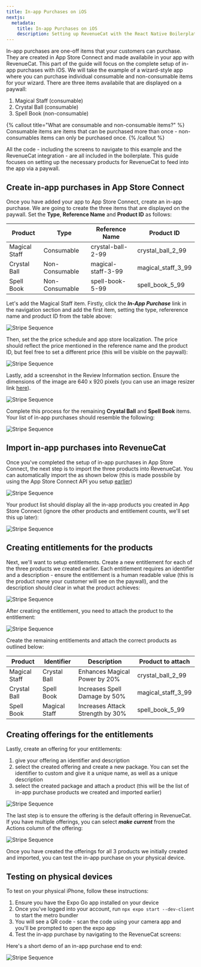 ```yaml
---
title: In-app Purchases on iOS
nextjs:
  metadata:
    title: In-app Purchases on iOS
    description: Setting up RevenueCat with the React Native Boilerplate
---
```


In-app purchases are one-off items that your customers can purchase. They are created in App Store Connect and made availabile in your app with RevenueCat. This part of the guide will focus on the complete setup of in-app purchases with iOS. We will take the example of a wizard-style app where you can purchase individual consumable and non-consumable items for your wizard. There are three items availabile that are displayed on a paywall:

1. Magical Staff (consumable)
2. Crystal Ball (consumable)
3. Spell Book (non-consumable)

{% callout title="What are consumable and non-consumable items?" %}
Consumable items are items that can be purchased more than once - non-consumables items can only be purchased once.
{% /callout %}

All the code - including the screens to navigate to this example and the RevenueCat integration - are all included in the boilerplate. This guide focuses on setting up the necessary products for RevenueCat to feed into the app via a paywall.

## Create in-app purchases in App Store Connect

Once you have added your app to App Store Connect, create an in-app purchase. We are going to create the three items that are displayed on the paywall. Set the **Type**, **Reference Name** and **Product ID** as follows:

| Product       | Type           | Reference Name     | Product ID         |
| ------------- | -------------- | ------------------ | ------------------ |
| Magical Staff | Consumable     | crystal-ball-2-99  | crystal_ball_2_99  |
| Crystal Ball  | Non-Consumable | magical-staff-3-99 | magical_staff_3_99 |
| Spell Book    | Non-Consumable | spell-book-5-99    | spell_book_5_99    |

Let's add the Magical Staff item. Firstly, click the **_In-App Purchase_** link in the navigation section and add the first item, setting the
type, refererence name and product ID from the table above:

![Stripe Sequence](/images/in-app-purchase-1.gif)

Then, set the the price schedule and app store localization. The price should reflect the price mentioned in the reference name and the product ID, but
feel free to set a different price (this will be visible on the paywall):

![Stripe Sequence](/images/in-app-purchases-2.gif)

Lastly, add a screenshot in the Review Information section. Ensure the dimensions of the image are 640 x 920 pixels (you can use
an image resizer link [here](https://imageresizer.com/)).

![Stripe Sequence](/images/review-info.png)

Complete this process for the remaining **Crystal Ball** and **Spell Book** items. Your list of in-app purchases should resemble the following:

![Stripe Sequence](/images/drafts.png)

## Import in-app purchases into RevenueCat

Once you've completed the setup of in-app purchases in App Store Connect, the next step is to import the three products into RevenueCat. You can automatically
import the as shown below (this is made possbile by using the App Store Connect API you setup [earlier](/inapp-purchases/RevenueCat-setup))

![Stripe Sequence](/images/revenue-cat-iap-setup-1.gif)

Your product list should display all the in-app products you created in App Store Connect (ignore the other products and entitlement counts, we'll
set this up later):

![Stripe Sequence](/images/revenue-cat-products.png)

## Creating entitlements for the products

Next, we'll want to setup entitlements. Create a new entitlement for each of the three products we created earlier. Each entitlement requires
an identifier and a description - ensure the entitlement is a human readable value (this is the product name your customer will see on the paywall), and
the description should clear in what the product achieves:

![Stripe Sequence](/images/revenue-cat-add-entitlement.png)

After creating the entitlement, you need to attach the product to the entitlement:

![Stripe Sequence](/images/revenue-cat-attach-product.png)

Create the remaining entitlements and attach the correct products as outlined below:

| Product       | Identifier    | Description                      | Product to attach  |
| ------------- | ------------- | -------------------------------- | ------------------ |
| Magical Staff | Crystal Ball  | Enhances Magical Power by 20%    | crystal_ball_2_99  |
| Crystal Ball  | Spell Book    | Increases Spell Damage by 50%    | magical_staff_3_99 |
| Spell Book    | Magical Staff | Increases Attack Strength by 30% | spell_book_5_99    |

## Creating offerings for the entitlements

Lastly, create an offering for your entitlements:

1. give your offering an identifier and description
2. select the created offering and create a new package. You can set the identifier to custom and give it a unique name, as well as a
   unique description
3. select the created package and attach a product (this will be the list of in-app purchase products we created and imported earlier)

![Stripe Sequence](/images/revenue-cat-offering.gif)

The last step is to ensure the offering is the default offering in RevenueCat. If you have multiple offerings, you can select **_make current_**
from the Actions column of the offering:

![Stripe Sequence](/images/default-offering.png)

Once you have created the offerings for all 3 products we initially created and imported, you can test the in-app purchase on your
physical device.

## Testing on physical devices

To test on your physical iPhone, follow these instructions:

1. Ensure you have the Expo Go app installed on your device
2. Once you've logged into your account, run `npx expo start --dev-client` to start the metro bundler
3. You will see a QR code - scan the code using your camera app and you'll be prompted to open the expo app
4. Test the in-app purchase by navigating to the RevenueCat screens:

Here's a short demo of an in-app purchase end to end:

![Stripe Sequence](/images/revenuecat-demo.gif)
